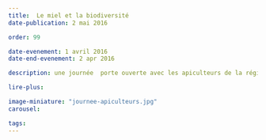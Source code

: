 ```yaml
---
title:  Le miel et la biodiversité
date-publication: 2 mai 2016

order: 99

date-evenement: 1 avril 2016
date-end-evenement: 2 apr 2016

description: une journée  porte ouverte avec les apiculteurs de la région

lire-plus: 

image-miniature: "journee-apiculteurs.jpg"
carousel: 

tags: 
---
```


<!--fin-excerpt-->
<!-- ******************************** -->
<!-- **** début contenu détaillé **** -->




<!-- **** fin contenu détaillé **** -->
<!-- ****************************** -->



